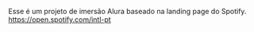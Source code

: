 Esse é um projeto de imersão Alura baseado na landing page do Spotify.
https://open.spotify.com/intl-pt
